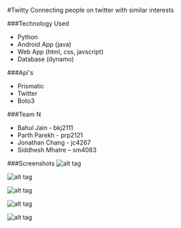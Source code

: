 #Twitty
Connecting people on twitter with similar interests

###Technology Used
- Python 
- Android App (java)
- Web App (html, css, javscript)
- Database (dynamo)

###Api's
- Prismatic
- Twitter
- Boto3

###Team N
- Bahul Jain - bkj2111
- Parth Parekh - prp2121
- Jonathan Chang - jc4267
- Siddhesh Mhatre – sm4083

###Screenshots
![alt tag](https://raw.github.com/bahuljain/Twitty/master/Screenshots/web-app.jpg)

![alt tag](https://raw.github.com/bahuljain/Twitty/master/Screenshots/dashboard.jpg)

![alt tag](https://raw.github.com/bahuljain/Twitty/master/Screenshots/full-graph.jpg)

![alt tag](https://raw.github.com/bahuljain/Twitty/master/Screenshots/user-graph.jpg)

![alt tag](https://raw.github.com/bahuljain/Twitty/master/Screenshots/server-side-working.jpg)
